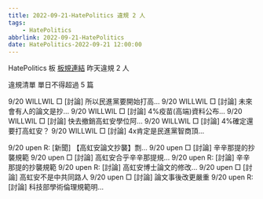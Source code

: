 ```yaml
---
title: 2022-09-21-HatePolitics 違規 2 人
tags:
    - HatePolitics
abbrlink: 2022-09-21-HatePolitics
date: HatePolitics-2022-09-21 12:00:00
---
```

HatePolitics 板 [板規連結](https://www.ptt.cc/bbs/HatePolitics/M.1617115262.A.D60.html)
昨天違規 2 人
<!-- more -->

違規清單
單日不得超過 5 篇

9/20 WILLWIL □ [討論] 所以民進黨要開始打高…
9/20 WILLWIL □ [討論] 未來會有人的論文是抄…
9/20 WILLWIL □ [討論] 4%疫苗(高端)資料公布…
9/20 WILLWIL □ [討論] 快去撤銷高虹安學位阿…
9/20 WILLWIL □ [討論] 4%確定還要打高虹安？
9/20 WILLWIL □ [討論] 4x肯定是民進黨智商頂…

9/20 upen R: [新聞] 【高虹安論文抄襲】剽…
9/20 upen □ [討論] 辛辛那提的抄襲規範
9/20 upen □ [討論] 高虹安合乎辛辛那提規…
9/20 upen R: [討論] 辛辛那提的抄襲規範
9/20 upen R: [討論] 高虹安博士論文的修改…
9/20 upen □ [討論] 高虹安不是中共同路人
9/20 upen □ [討論] 論文事後改更嚴重
9/20 upen R: [討論] 科技部學術倫理規範明…